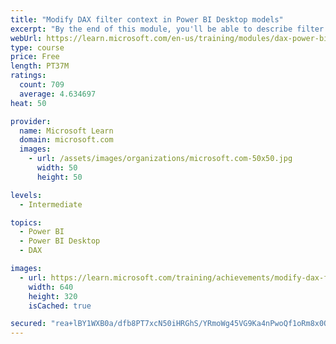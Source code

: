 ```yaml
---
title: "Modify DAX filter context in Power BI Desktop models"
excerpt: "By the end of this module, you'll be able to describe filter context, which is used to evaluate measure formulas. You'll then learn why some calculations need to modify filter context and that it can be achieved by using the CALCULATE function. Additionally, you'll learn how to configure the CALCULATE function with filters and filter modifiers."
webUrl: https://learn.microsoft.com/en-us/training/modules/dax-power-bi-modify-filter/
type: course
price: Free
length: PT37M
ratings:
  count: 709
  average: 4.634697
heat: 50

provider:
  name: Microsoft Learn
  domain: microsoft.com
  images:
    - url: /assets/images/organizations/microsoft.com-50x50.jpg
      width: 50
      height: 50

levels:
  - Intermediate

topics:
  - Power BI
  - Power BI Desktop
  - DAX

images:
  - url: https://learn.microsoft.com/training/achievements/modify-dax-filter-context-power-bi-desktop-social.png
    width: 640
    height: 320
    isCached: true

secured: "rea+lBY1WXB0a/dfb8PT7xcN50iHRGhS/YRmoWg45VG9Ka4nPwoQf1oRm8x0QUW3fQGfIgK1seuHnqP0kFfW/ezLb5krWwk1kxIaIbwdLfXUZ8lmhAKk0yRFVLuaNSr6jvVe76D8H0kNzDsC5SD8pP20ghSnN5SNhGztXDLQvx8Bg98nkkjM4A9VxP23m77UvT2lapldEy6FWdy8jNfA2aUCJy3o0J3eOVTN/eZ9npsQxdbyYasMlk1jYPG/umwZ5x3iuauUXFkGDrfdpOb85w+979LAspm1BTUQMxZtza3yHShsiZqsyUTc/0er6jCGn3ZobY7HEIv7woJU58X6VplauZ8Vvp9zaoY07KipB9xUnnVODpslqSQcfY/NvYdkeyZMNqpLKegGqBsRWb7EaFYGAvR4VjC+0CFD6Qt/PAQ=;2O/BgXLyvYZ1m/kMageNyA=="
---
```


